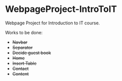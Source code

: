 # WebpageProject-IntroToIT
Webpage Project for Introduction to IT course.


Works to be done:

* <s>Navbar</s>
* <s>Separator</s>
* <s>Decide guest book</s>
* <s>Home</s>
* <s>Insert Table</s>
* <s>Contact</s>
* <s>Content</s>
